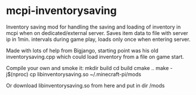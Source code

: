 # mcpi-inventorysaving
Inventory saving mod for handling the saving and loading of inventory in mcpi when on dedicated/external server.
Saves item data to file with server ip in 1min. intervals during game play, loads only once when entering server. 

Made with lots of help from Bigjango, starting point was his old inventorysaving.cpp which could load inventory from a file on game start.

Compile your own and smoke it:
mkdir build
cd build
cmake ..
make -j$(nproc)
cp libinventorysaving.so ~/.minecraft-pi/mods


Or download libinventorysaving.so from here and put in dir /mods
